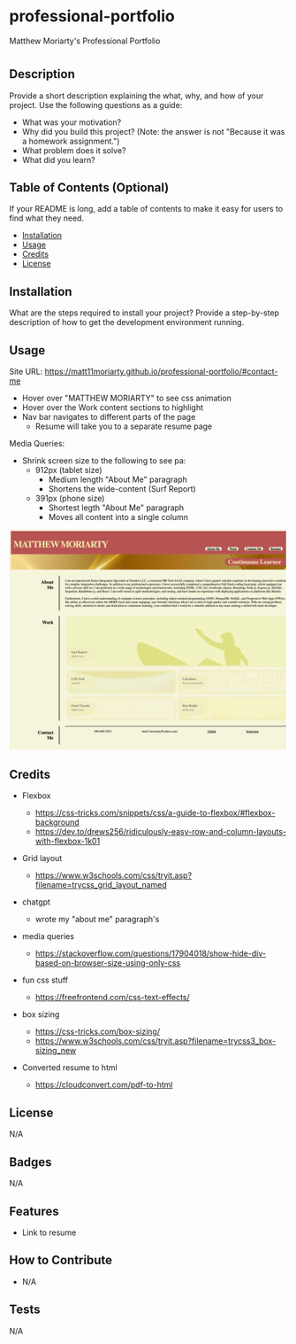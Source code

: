 # professional-portfolio
Matthew Moriarty's Professional Portfolio



# <Your-Project-Title>

## Description

Provide a short description explaining the what, why, and how of your project. Use the following questions as a guide:

- What was your motivation?
- Why did you build this project? (Note: the answer is not "Because it was a homework assignment.")
- What problem does it solve?
- What did you learn?

## Table of Contents (Optional)

If your README is long, add a table of contents to make it easy for users to find what they need.

- [Installation](#installation)
- [Usage](#usage)
- [Credits](#credits)
- [License](#license)

## Installation

What are the steps required to install your project? Provide a step-by-step description of how to get the development environment running.

## Usage

Site URL: https://matt11moriarty.github.io/professional-portfolio/#contact-me

- Hover over "MATTHEW MORIARTY" to see css animation
- Hover over the Work content sections to highlight
- Nav bar navigates to different parts of the page
  - Resume will take you to a separate resume page

Media Queries:
- Shrink screen size to the following to see pa:
  - 912px (tablet size)
    - Medium length "About Me" paragraph
    - Shortens the wide-content (Surf Report)
  - 391px (phone size)
    - Shortest legth "About Me" paragraph
    - Moves all content into a single column




![alt text](/assets/images/screenshot_of_homepage.png)


## Credits

- Flexbox
  - https://css-tricks.com/snippets/css/a-guide-to-flexbox/#flexbox-background
  - https://dev.to/drews256/ridiculously-easy-row-and-column-layouts-with-flexbox-1k01
- Grid layout
  - https://www.w3schools.com/css/tryit.asp?filename=trycss_grid_layout_named

- chatgpt
  - wrote my "about me" paragraph's

- media queries
  - https://stackoverflow.com/questions/17904018/show-hide-div-based-on-browser-size-using-only-css

- fun css stuff
  - https://freefrontend.com/css-text-effects/

- box sizing
  - https://css-tricks.com/box-sizing/
  - https://www.w3schools.com/css/tryit.asp?filename=trycss3_box-sizing_new

- Converted resume to html
  - https://cloudconvert.com/pdf-to-html

## License

N/A

## Badges

N/A

## Features

- Link to resume

## How to Contribute

- N/A

## Tests

N/A